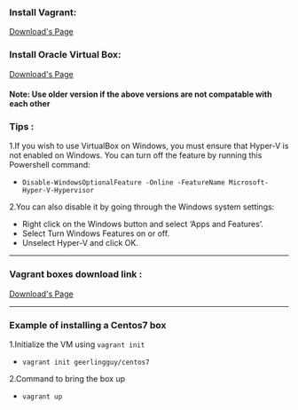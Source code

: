### Install Vagrant: 

[Download's Page](https://www.vagrantup.com/downloads.html)

### Install Oracle Virtual Box: 

[Download's Page](https://www.virtualbox.org/)

#### Note: Use older version if the above versions are not compatable with each other 

### Tips :

1.If you wish to use VirtualBox on Windows, you must ensure that Hyper-V is not enabled on Windows. You can turn off the feature by running this Powershell command:
  - `Disable-WindowsOptionalFeature -Online -FeatureName Microsoft-Hyper-V-Hypervisor`

2.You can also disable it by going through the Windows system settings:
  - Right click on the Windows button and select ‘Apps and Features’.
  - Select Turn Windows Features on or off.
  - Unselect Hyper-V and click OK.

---

### Vagrant boxes download link : 

[Download's Page](https://app.vagrantup.com/boxes/search)

---

### Example of installing a Centos7 box 

1.Initialize the VM using `vagrant init`
  - `vagrant init geerlingguy/centos7`

2.Command to bring the box up
  - `vagrant up`

